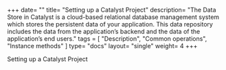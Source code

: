 +++
date= ""
title= "Setting up a Catalyst Project"
description= "The Data Store in Catalyst is a cloud-based relational database management system which stores the persistent data of your application. This data repository includes the data from the application’s backend and the data of the application’s end users."
tags = [ "Description", "Common operations", "Instance methods" ]
type= "docs"
layout= "single"
weight= 4
+++

Setting up a Catalyst Project
